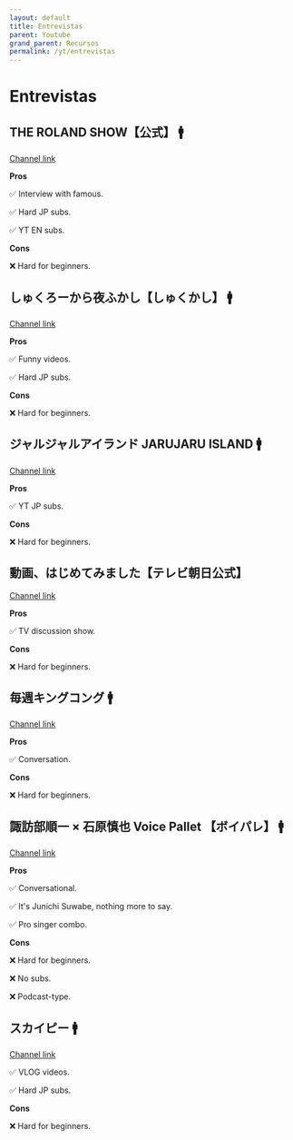 ```yaml
---
layout: default
title: Entrevistas
parent: Youtube
grand_parent: Recursos
permalink: /yt/entrevistas
---
```


# Entrevistas

## THE ROLAND SHOW【公式】 🚹

[Channel link](https://www.youtube.com/@therolandshow1960)

**Pros**

✅ Interview with famous.

✅ Hard JP subs.

✅ YT EN subs.

**Cons**

❌ Hard for beginners.

## しゅくろーから夜ふかし【しゅくかし】 🚹

[Channel link](https://www.youtube.com/@syukukashi)

**Pros**

✅ Funny videos.

✅ Hard JP subs.

**Cons**

❌ Hard for beginners.

## ジャルジャルアイランド JARUJARU ISLAND 🚹

[Channel link](https://www.youtube.com/@jarujaruisland8111)

**Pros**

✅ YT JP subs.

**Cons**

❌ Hard for beginners.

## 動画、はじめてみました【テレビ朝日公式】

[Channel link](https://www.youtube.com/channel/UCkGCQ4TN-8gvb8QCYIqygHw)

**Pros**

✅ TV discussion show.

**Cons**

❌ Hard for beginners.

## 毎週キングコング 🚹

[Channel link](https://www.youtube.com/@mainichikingkong)

**Pros**

✅ Conversation.

**Cons**

❌ Hard for beginners.

## 諏訪部順一 × 石原慎也 Voice Pallet 【ボイパレ】 🚹

[Channel link](https://www.youtube.com/@voicepalletmbs4495)

**Pros**

✅ Conversational.

✅ It's Junichi Suwabe, nothing more to say.

✅ Pro singer combo.

**Cons**

❌ Hard for beginners.

❌ No subs.

❌ Podcast-type.

## スカイピー 🚹

[Channel link](https://www.youtube.com/@Skypeace)

✅ VLOG videos.

✅ Hard JP subs.

**Cons**

❌ Hard for beginners.
